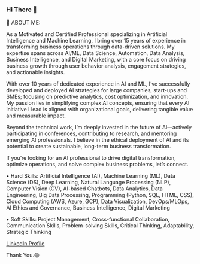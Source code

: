 ### Hi There 👋

🔭 ABOUT ME:

As a Motivated and Certified Professional specializing in Artificial Intelligence and Machine Learning, I bring over 15 years of experience in transforming business operations through data-driven solutions. My expertise spans across AI/ML, Data Science, Automation, Data Analysis, Business Intelligence, and Digital Marketing, with a core focus on driving business growth through user behavior analysis, engagement strategies, and actionable insights.

With over 10 years of dedicated experience in AI and ML, I’ve successfully developed and deployed AI strategies for large companies, start-ups and SMEs; focusing on predictive analytics, cost optimization, and innovation. My passion lies in simplifying complex AI concepts, ensuring that every AI initiative I lead is aligned with organizational goals, delivering tangible value and measurable impact.

Beyond the technical work, I’m deeply invested in the future of AI—actively participating in conferences, contributing to research, and mentoring emerging AI professionals. I believe in the ethical deployment of AI and its potential to create sustainable, long-term business transformation.

If you’re looking for an AI professional to drive digital transformation, optimize operations, and solve complex business problems, let’s connect.

• Hard Skills: Artificial Intelligence (AI), Machine Learning (ML), Data Science (DS), Deep Learning, Natural Language Processing (NLP), Computer Vision (CV), AI-based Chatbots, Data Analytics, Data Engineering, Big Data Processing, Programming (Python, SQL, HTML, CSS), Cloud Computing (AWS, Azure, GCP), Data Visualization, DevOps/MLOps, AI Ethics and Governance, Business Intelligence, Digital Marketing

• Soft Skills: Project Management, Cross-functional Collaboration, Communication Skills, Problem-solving Skills, Critical Thinking, Adaptability, Strategic Thinking

[LinkedIn Profile](https://www.linkedin.com/in/amitkumar-aimlp)

Thank You.😄
